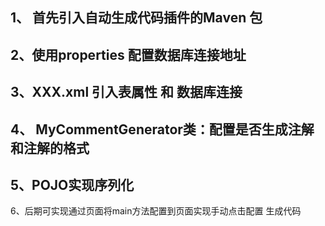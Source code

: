 1、 首先引入自动生成代码插件的Maven 包
--
2、使用properties 配置数据库连接地址
--
3、XXX.xml 引入表属性 和 数据库连接
--
4、 MyCommentGenerator类：配置是否生成注解和注解的格式
--
5、POJO实现序列化
--
6、后期可实现通过页面将main方法配置到页面实现手动点击配置
   生成代码

    
     